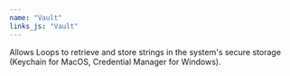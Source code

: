 ```yaml
---
name: "Vault"
links_js: "Vault"
---
```

Allows Loops to retrieve and store strings in the system's secure storage (Keychain for MacOS, Credential Manager for Windows).
